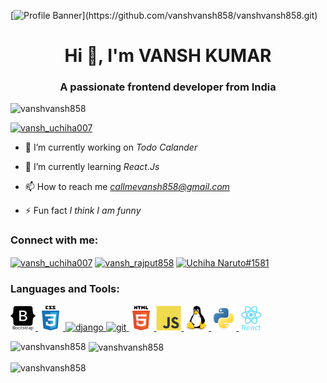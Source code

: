 [![Profile Banner]([https://media1.giphy.com/media/pz2MnldLEEhJCJ32G6/giphy.gif](https://www.google.com/url?sa=i&url=https%3A%2F%2Ftenor.com%2Fview%2Fsmurf-cat-gif-3862592928831725077&psig=AOvVaw3hRV35IHLPaKty5IBc6Yoh&ust=1695989376121000&source=images&cd=vfe&opi=89978449&ved=0CBEQjRxqFwoTCNjvv_SizYEDFQAAAAAdAAAAABAE))](https://github.com/vanshvansh858/vanshvansh858.git)
<h1 align="center">Hi 👋, I'm VANSH KUMAR</h1>
<h3 align="center">A passionate frontend developer from India</h3>

<p align="left"> <img src="https://komarev.com/ghpvc/?username=vanshvansh858&label=Profile%20views&color=0e75b6&style=flat" alt="vanshvansh858" /> </p>

<p align="left"> <a href="https://twitter.com/vansh_uchiha007" target="blank"><img src="https://img.shields.io/twitter/follow/vansh_uchiha007?logo=twitter&style=for-the-badge" alt="vansh_uchiha007" /></a> </p>

- 🔭 I’m currently working on *Todo Calander*

- 🌱 I’m currently learning *React.Js*

- 📫 How to reach me *callmevansh858@gmail.com*

- ⚡ Fun fact *I think I am funny*

<h3 align="left">Connect with me:</h3>
<p align="left">
<a href="https://twitter.com/vansh_uchiha007" target="blank"><img align="center" src="https://raw.githubusercontent.com/rahuldkjain/github-profile-readme-generator/master/src/images/icons/Social/twitter.svg" alt="vansh_uchiha007" height="30" width="40" /></a>
<a href="https://instagram.com/vansh_rajput858" target="blank"><img align="center" src="https://raw.githubusercontent.com/rahuldkjain/github-profile-readme-generator/master/src/images/icons/Social/instagram.svg" alt="vansh_rajput858" height="30" width="40" /></a>
<a href="https://discord.gg/Uchiha Naruto#1581" target="blank"><img align="center" src="https://raw.githubusercontent.com/rahuldkjain/github-profile-readme-generator/master/src/images/icons/Social/discord.svg" alt="Uchiha Naruto#1581" height="30" width="40" /></a>
</p>

<h3 align="left">Languages and Tools:</h3>
<p align="left"> <a href="https://getbootstrap.com" target="_blank" rel="noreferrer"> <img src="https://raw.githubusercontent.com/devicons/devicon/master/icons/bootstrap/bootstrap-plain-wordmark.svg" alt="bootstrap" width="40" height="40"/> </a> <a href="https://www.w3schools.com/css/" target="_blank" rel="noreferrer"> <img src="https://raw.githubusercontent.com/devicons/devicon/master/icons/css3/css3-original-wordmark.svg" alt="css3" width="40" height="40"/> </a> <a href="https://www.djangoproject.com/" target="_blank" rel="noreferrer"> <img src="https://cdn.worldvectorlogo.com/logos/django.svg" alt="django" width="40" height="40"/> </a> <a href="https://git-scm.com/" target="_blank" rel="noreferrer"> <img src="https://www.vectorlogo.zone/logos/git-scm/git-scm-icon.svg" alt="git" width="40" height="40"/> </a> <a href="https://www.w3.org/html/" target="_blank" rel="noreferrer"> <img src="https://raw.githubusercontent.com/devicons/devicon/master/icons/html5/html5-original-wordmark.svg" alt="html5" width="40" height="40"/> </a> <a href="https://developer.mozilla.org/en-US/docs/Web/JavaScript" target="_blank" rel="noreferrer"> <img src="https://raw.githubusercontent.com/devicons/devicon/master/icons/javascript/javascript-original.svg" alt="javascript" width="40" height="40"/> </a> <a href="https://www.linux.org/" target="_blank" rel="noreferrer"> <img src="https://raw.githubusercontent.com/devicons/devicon/master/icons/linux/linux-original.svg" alt="linux" width="40" height="40"/> </a> <a href="https://www.python.org" target="_blank" rel="noreferrer"> <img src="https://raw.githubusercontent.com/devicons/devicon/master/icons/python/python-original.svg" alt="python" width="40" height="40"/> </a> <a href="https://reactjs.org/" target="_blank" rel="noreferrer"> <img src="https://raw.githubusercontent.com/devicons/devicon/master/icons/react/react-original-wordmark.svg" alt="react" width="40" height="40"/> </a> </p>

<p><img align="left" src="https://github-readme-stats.vercel.app/api/top-langs?username=vanshvansh858&show_icons=true&locale=en&layout=compact" alt="vanshvansh858" /></p>

<p>&nbsp;<img align="center" src="https://github-readme-stats.vercel.app/api?username=vanshvansh858&show_icons=true&locale=en" alt="vanshvansh858" /></p>

<p><img align="center" src="https://github-readme-streak-stats.herokuapp.com/?user=vanshvansh858&" alt="vanshvansh858" /></p>
